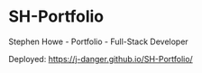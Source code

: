 # SH-Portfolio

Stephen Howe - Portfolio - Full-Stack Developer

Deployed: https://j-danger.github.io/SH-Portfolio/
